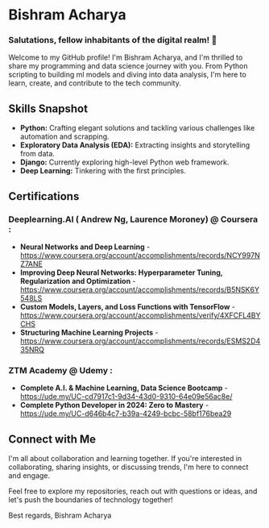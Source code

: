 # Bishram Acharya

### Salutations, fellow inhabitants of the digital realm! 👋

Welcome to my GitHub profile! I'm Bishram Acharya, and I'm thrilled to share my programming and data science journey with you. From Python scripting to building ml models and diving into data analysis, I'm here to learn, create, and contribute to the tech community.

## Skills Snapshot

- **Python:** Crafting elegant solutions and tackling various challenges like automation and scrapping.
- **Exploratory Data Analysis (EDA):** Extracting insights and storytelling from data.
- **Django:** Currently exploring high-level Python web framework.
- **Deep Learning:** Tinkering with the first principles.

## Certifications

### **Deeplearning.AI ( Andrew Ng, Laurence Moroney) @ Coursera** :

- **Neural Networks and Deep Learning** - https://www.coursera.org/account/accomplishments/records/NCY997NZ7ANE
- **Improving Deep Neural Networks: Hyperparameter Tuning, Regularization and Optimization** - https://www.coursera.org/account/accomplishments/records/B5NSK6Y548LS
- **Custom Models, Layers, and Loss Functions with TensorFlow** - https://www.coursera.org/account/accomplishments/verify/4XFCFL4BYCHS
- **Structuring Machine Learning Projects** - https://www.coursera.org/account/accomplishments/records/ESMS2D435NRQ 

### **ZTM Academy @ Udemy** :

- **Complete A.I. & Machine Learning, Data Science Bootcamp** - https://ude.my/UC-cd7917c1-9d34-43d0-9310-64e09e56ac8e/
- **Complete Python Developer in 2024: Zero to Mastery** - https://ude.my/UC-d646b4c7-b39a-4249-bcbc-58bf176bea29

## Connect with Me

I'm all about collaboration and learning together. If you're interested in collaborating, sharing insights, or discussing trends, I'm here to connect and engage.

Feel free to explore my repositories, reach out with questions or ideas, and let's push the boundaries of technology together!

Best regards,
Bishram Acharya

